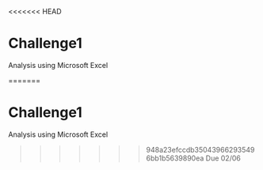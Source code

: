 <<<<<<< HEAD
# Challenge1

Analysis using Microsoft Excel

=======
# Challenge1

Analysis using Microsoft Excel

>>>>>>> 948a23efccdb350439662935496bb1b5639890ea
Due 02/06